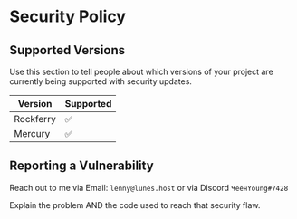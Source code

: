 # Security Policy

## Supported Versions

Use this section to tell people about which versions of your project are
currently being supported with security updates.

| Version | Supported          |
| ------- | ------------------ |
| Rockferry   | :white_check_mark: |
| Mercury   | :white_check_mark:                |

## Reporting a Vulnerability

Reach out to me via Email: ``lenny@lunes.host`` or via Discord ``ЧеёнYoung#7428``

Explain the problem AND the code used to reach that security flaw. 
